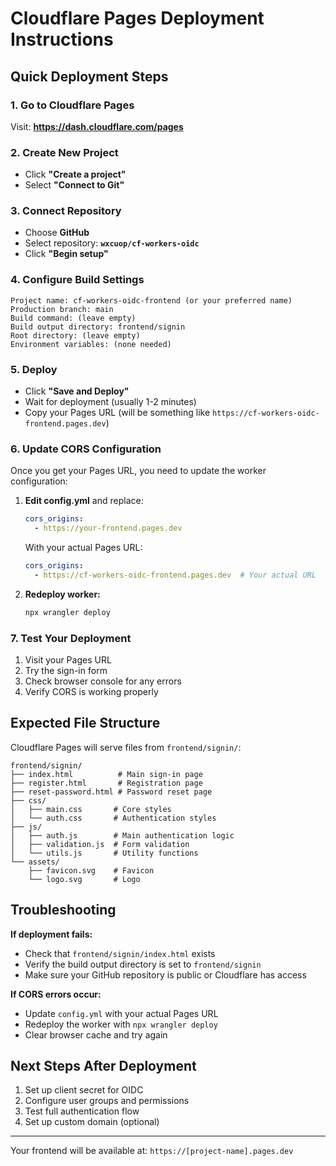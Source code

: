 # Cloudflare Pages Deployment Instructions

## Quick Deployment Steps

### 1. Go to Cloudflare Pages
Visit: **https://dash.cloudflare.com/pages**

### 2. Create New Project
- Click **"Create a project"**
- Select **"Connect to Git"**

### 3. Connect Repository
- Choose **GitHub**
- Select repository: **`wxcuop/cf-workers-oidc`**
- Click **"Begin setup"**

### 4. Configure Build Settings

```
Project name: cf-workers-oidc-frontend (or your preferred name)
Production branch: main
Build command: (leave empty)
Build output directory: frontend/signin
Root directory: (leave empty)
Environment variables: (none needed)
```

### 5. Deploy
- Click **"Save and Deploy"**
- Wait for deployment (usually 1-2 minutes)
- Copy your Pages URL (will be something like `https://cf-workers-oidc-frontend.pages.dev`)

### 6. Update CORS Configuration

Once you get your Pages URL, you need to update the worker configuration:

1. **Edit config.yml** and replace:
   ```yaml
   cors_origins:
     - https://your-frontend.pages.dev
   ```
   
   With your actual Pages URL:
   ```yaml
   cors_origins:
     - https://cf-workers-oidc-frontend.pages.dev  # Your actual URL
   ```

2. **Redeploy worker:**
   ```bash
   npx wrangler deploy
   ```

### 7. Test Your Deployment

1. Visit your Pages URL
2. Try the sign-in form
3. Check browser console for any errors
4. Verify CORS is working properly

## Expected File Structure

Cloudflare Pages will serve files from `frontend/signin/`:
```
frontend/signin/
├── index.html          # Main sign-in page
├── register.html       # Registration page  
├── reset-password.html # Password reset page
├── css/
│   ├── main.css       # Core styles
│   └── auth.css       # Authentication styles
├── js/
│   ├── auth.js        # Main authentication logic
│   ├── validation.js  # Form validation
│   └── utils.js       # Utility functions
└── assets/
    ├── favicon.svg    # Favicon
    └── logo.svg       # Logo
```

## Troubleshooting

**If deployment fails:**
- Check that `frontend/signin/index.html` exists
- Verify the build output directory is set to `frontend/signin`
- Make sure your GitHub repository is public or Cloudflare has access

**If CORS errors occur:**
- Update `config.yml` with your actual Pages URL
- Redeploy the worker with `npx wrangler deploy`
- Clear browser cache and try again

## Next Steps After Deployment

1. Set up client secret for OIDC
2. Configure user groups and permissions  
3. Test full authentication flow
4. Set up custom domain (optional)

---

Your frontend will be available at: `https://[project-name].pages.dev`
